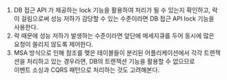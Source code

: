 
1. DB 접근 API 가 제공하는 lock 기능을 활용하여 처리가 될 수 있는지 확인하고, 락이 걸림으로써 성능 저하가 감당할 수 있는 수준이라면 DB 접근 API lock 기능을 사용한다. 
2. 락 때문에 성능 저하가 발생하는 수준이라면 앞단에 메세지큐를 두어 동시에 많은 요청이 쏠리지 않도록 제어한다.
3. MSA 방식으로 인해 참조를 맺은 테이블들이 분리된 어플리케이션에서 각각 트랜잭션을 처리하고 있는 경우라면, DB의 트랜잭션 기능을 활용할 수 없으므로  
   이벤트 소싱과 CQRS 패턴으로 처리하는 것도 고려해본다.